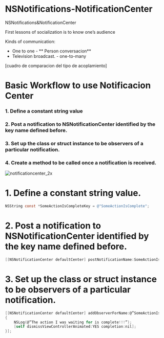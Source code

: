 # NSNotifications-NotificationCenter
NSNotifications&amp;NotificationCenter

First lessons of socialization is to know one’s audience

Kinds of communication:

- One to one - ** Person conversacion**
- Television broadcast. - one-to-many

[cuadro de comparacion del tipo de acoplamiento]

# Basic Workflow to use Notificacion Center

### 1. Define a constant string value
### 2. Post a notification to NSNotificationCenter identified by the key name defined before.
### 3. Set up the class or struct instance to be observers of a particular notification.
### 4. Create a method to be called once a notification is received.

![notificationcenter_2x](https://user-images.githubusercontent.com/24994818/60770616-86e7e000-a0a2-11e9-8287-de8a9953b1ec.png)

# 1. Define a constant string value.

``` objective-c
NSString const *SomeActionIsCompleteKey = @"SomeActionIsComplete";
```


# 2. Post a notification to NSNotificationCenter identified by the key name defined before.

``` objective-c
[[NSNotificationCenter defaultCenter] postNotificationName:SomeActionIsCompleteKey object:nil userInfo:nil];
```

# 3. Set up the class or struct instance to be observers of a particular notification.

``` objective-c
[[NSNotificationCenter defaultCenter] addObserverForName:@”SomeActionIsComplete” object:nil queue:nil usingBlock:^(NSNotification *note)
{
    NSLog(@”The action I was waiting for is complete!!!”);
    [self dismissViewControllerAnimated:YES completion:nil];
}];
```


 


